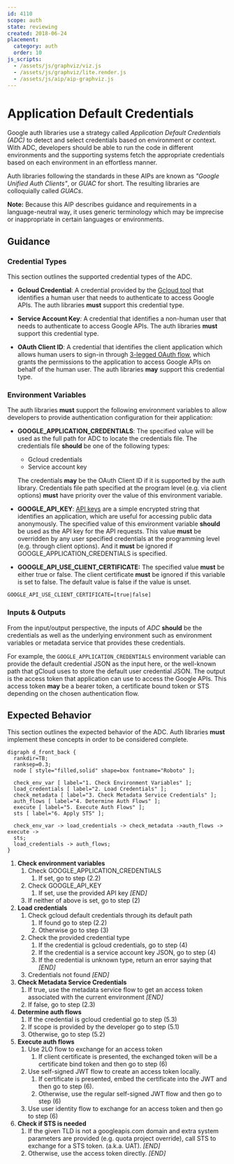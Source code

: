 ```yaml
---
id: 4110
scope: auth
state: reviewing
created: 2018-06-24
placement:
  category: auth
  order: 10
js_scripts:
  - /assets/js/graphviz/viz.js
  - /assets/js/graphviz/lite.render.js
  - /assets/js/aip/aip-graphviz.js
---
```


# Application Default Credentials

Google auth libraries use a strategy called _Application Default Credentials
(ADC)_ to detect and select credentials based on environment or context. With
ADC, developers should be able to run the code in different environments and
the supporting systems fetch the appropriate credentials based on each
environment in an effortless manner.

Auth libraries following the standards in these AIPs are known as _"Google
Unified Auth Clients"_, or _GUAC_ for short. The resulting libraries are
colloquially called _GUACs_.

**Note:** Because this AIP describes guidance and requirements in a
language-neutral way, it uses generic terminology which may be imprecise or
inappropriate in certain languages or environments.

## Guidance

### Credential Types

This section outlines the supported credential types of the ADC.

- **Gcloud Credential**: A credential provided by the [Gcloud tool][0] that
  identifies a human user that needs to authenticate to access Google APIs. The
  auth libraries **must** support this credential type.

- **Service Account Key**: A credential that identifies a non-human user that
  needs to authenticate to access Google APIs. The auth libraries **must**
  support this credential type.

- **OAuth Client ID**: A credential that identifies the client application
  which allows human users to sign-in through [3-legged OAuth flow][1], which
  grants the permissions to the application to access Google APIs on behalf of
  the human user. The auth libraries **may** support this credential type.

### Environment Variables

The auth libraries **must** support the following environment variables to
allow developers to provide authentication configuration for their application:

- **GOOGLE_APPLICATION_CREDENTIALS**: The specified value will be used as the
  full path for ADC to locate the credentials file. The credentials file
  **should** be one of the following types:

  - Gcloud credentials
  - Service account key

  The credentials **may** be the OAuth Client ID if it is supported by the auth
  library. Credentials file path specified at the program level (e.g. via
  client options) **must** have priority over the value of this environment
  variable.

- **GOOGLE_API_KEY**: [API keys][2] are a simple encrypted string that
  identifies an application, which are useful for accessing public data
  anonymously. The specified value of this environment variable **should** be
  used as the API key for the API requests. This value **must** be overridden
  by any user specified credentials at the programming level (e.g. through
  client options). And it **must** be ignored if GOOGLE_APPLICATION_CREDENTIALS
  is specified.

- **GOOGLE_API_USE_CLIENT_CERTIFICATE:** The specified value **must** be either
  true or false. The client certificate **must** be ignored if this variable is
  set to false. The default value is false if the value is unset.

```
GOOGLE_API_USE_CLIENT_CERTIFICATE=[true|false]
```

### Inputs & Outputs

From the input/output perspective, the inputs of _ADC_ **should** be the
credentials as well as the underlying environment such as environment variables
or metadata service that provides these credentials.

For example, the `GOOGLE_APPLICATION_CREDENTIALS` environment variable can
provide the default credential JSON as the input here, or the well-known path
that gCloud uses to store the default user credential JSON. The output is the
access token that application can use to access the Google APIs. This access
token **may** be a bearer token, a certificate bound token or STS depending on
the chosen authentication flow.

## Expected Behavior

This section outlines the expected behavior of the ADC. Auth libraries **must**
implement these concepts in order to be considered complete.

```graphviz
digraph d_front_back {
  rankdir=TB;
  ranksep=0.3;
  node [ style="filled,solid" shape=box fontname="Roboto" ];

  check_env_var [ label="1. Check Environment Variables" ];
  load_credentials [ label="2. Load Credentials" ];
  check_metadata [ label="3. Check Metadata Service Credentials" ];
  auth_flows [ label="4. Determine Auth Flows" ];
  execute [ label="5. Execute Auth Flows" ];
  sts [ label="6. Apply STS" ];

  check_env_var -> load_credentials -> check_metadata ->auth_flows -> execute ->
  sts;
  load_credentials -> auth_flows;
}
```

1. **Check environment variables**
   1. Check GOOGLE_APPLICATION_CREDENTIALS
      1. If set, go to step (2.2)
   2. Check GOOGLE_API_KEY
      1. If set, use the provided API key _[END]_
   3. If neither of above is set, go to step (2)
2. **Load credentials**
   1. Check gcloud default credentials through its default path
      1. If found go to step (2.2)
      2. Otherwise go to step (3)
   2. Check the provided credential type
      1. If the credential is gcloud credentials, go to step (4)
      2. If the credential is a service account key JSON, go to step (4)
      3. If the credential is unknown type, return an error saying that _[END]_
   3. Credentials not found _[END]_
3. **Check Metadata Service Credentials**
   1. If true, use the metadata service flow to get an access token associated
      with the current environment _[END]_
   2. If false, go to step (2.3)
4. **Determine auth flows**
   1. If the credential is gcloud credential go to step (5.3)
   2. If scope is provided by the developer go to step (5.1)
   3. Otherwise, go to step (5.2)
5. **Execute auth flows**
   1. Use 2LO flow to exchange for an access token
      1. If client certificate is presented, the exchanged token will be a
         certificate bind token and then go to step (6)
   2. Use self-signed JWT flow to create an access token locally.
      1. If certificate is presented, embed the certificate into the JWT and then
         go to step (6).
      2. Otherwise, use the regular self-signed JWT flow and then go to step (6)
   3. Use user identity flow to exchange for an access token and then go to step
      (6)
6. **Check if STS is needed**
   1. If the given TLD is not a googleapis.com domain and extra system parameters
      are provided (e.g. quota project override), call STS to exchange for a STS
      token. (a.k.a. UAT). _[END]_
   2. Otherwise, use the access token directly. _[END]_

<!-- prettier-ignore-start -->
[0]: https://cloud.google.com/sdk/gcloud/reference/auth/application-default/login
[1]: https://developers.google.com/identity/protocols/oauth2/native-app
[2]: https://cloud.google.com/docs/authentication/api-keys
<!-- prettier-ignore-end -->
 
